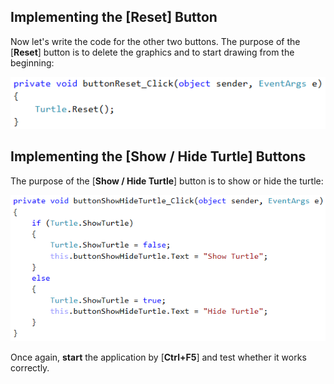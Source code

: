 ## Implementing the [**Reset**] Button

Now let's write the code for the other two buttons. The purpose of the [**Reset**] button is to delete the graphics and to start drawing from the beginning:

![](/assets/chapter-5-images/13.Turtle-graphics-11.png)

## Implementing the [**Show / Hide Turtle**] Buttons 

The purpose of the [**Show / Hide Turtle**] button is to show or hide the turtle: 

![](/assets/chapter-5-images/13.Turtle-graphics-12.png)

Once again, **start** the application by [**Ctrl+F5**] and test whether it works correctly.
